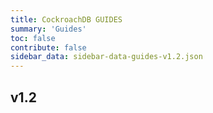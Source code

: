 ```yaml
---
title: CockroachDB GUIDES
summary: 'Guides'
toc: false
contribute: false
sidebar_data: sidebar-data-guides-v1.2.json
---
```

## v1.2
